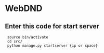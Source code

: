 <h1> WebDND </h1>

<h2> Enter this code for start server </h2>
<code> source bin/activate </code> <br>
<code> cd src/ </code> <br>
<code> python manage.py startserver {ip or space} </code> <br>

